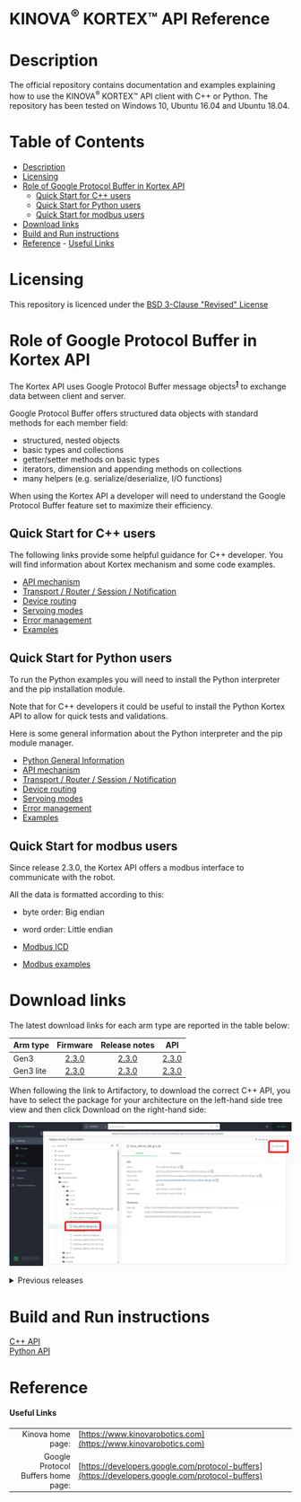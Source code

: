 <!--
* KINOVA (R) KORTEX (TM)
*
* Copyright (c) 2018 Kinova inc. All rights reserved.
*
* This software may be modified and distributed
* under the terms of the BSD 3-Clause license.
*
* Refer to the LICENSE file for details.
*
-->

<h1>KINOVA<sup>®</sup> KORTEX™ API Reference</h1>

<a id="markdown-description" name="description"></a>
# Description

The official repository contains documentation and examples explaining how to use the KINOVA<sup>®</sup> KORTEX™ API client with C++ or Python.
The repository has been tested on Windows 10, Ubuntu 16.04 and Ubuntu 18.04.

<h1>Table of Contents</h1>

<!-- TOC -->

- [Description](#description)
- [Licensing](#licensing)
- [Role of Google Protocol Buffer in Kortex API](#role-of-google-protocol-buffer-in-kortex-api)
  - [Quick Start for C++ users](#quick-start-for-c-users)
  - [Quick Start for Python users](#quick-start-for-python-users)
  - [Quick Start for modbus users](#quick-start-for-modbus-users)
- [Download links](#download-links)
- [Build and Run instructions](#build-and-run-instructions)
- [Reference](#reference)
      - [Useful Links](#useful-links)

<!-- /TOC -->

<a id="markdown-licensing" name="licensing"></a>
# Licensing 
This repository is licenced under the [BSD 3-Clause "Revised" License](./LICENSE) 

<a id="markdown-role-of-google-protobuf-in-kortex-api" name="role-of-google-protobuf-in-kortex-api"></a>
# Role of Google Protocol Buffer in Kortex API 

The Kortex API uses Google Protocol Buffer message objects<sup>**[1](#useful-links)**</sup> to exchange data between client and server.  

Google Protocol Buffer offers structured data objects with standard methods for each member field:  
+ structured, nested objects
+ basic types and collections
+ getter/setter methods on basic types
+ iterators, dimension and appending methods on collections
+ many helpers (e.g. serialize/deserialize, I/O functions)
  

When using the Kortex API a developer will need to understand the Google Protocol Buffer feature set to maximize their efficiency.  

<a id="markdown-quick-start-howto-cpp" name="quick-start-howto-cpp"></a>
## Quick Start for C++ users
  The following links provide some helpful guidance for C++ developer. You will find information about Kortex mechanism and some code examples.

+ [API mechanism](./linked_md/cpp_api_mechanism.md)
+ [Transport / Router / Session / Notification](./linked_md/cpp_transport_router_session_notif.md)
+ [Device routing](./linked_md/cpp_device_routing.md)
+ [Servoing modes](./linked_md/cpp_servoing_modes.md)
+ [Error management](./linked_md/cpp_error_management.md)
+ [Examples](./api_cpp/examples/readme.md)

<a id="markdown-quick-start-howto-python" name="quick-start-howto-python"></a>
## Quick Start for Python users

  To run the Python examples you will need to install the Python interpreter and the pip installation module.

  Note that for C++ developers it could be useful to install the Python Kortex API to allow for quick tests and validations.

  Here is some general information about the Python interpreter and the pip module manager.  
  - [Python General Information](./linked_md/python_quick_start.md)
  - [API mechanism](./linked_md/python_api_mechanism.md)
  - [Transport / Router / Session / Notification](./linked_md/python_transport_router_session_notif.md)
  - [Device routing](./linked_md/python_device_routing.md)
  - [Servoing modes](./linked_md/python_servoing_modes.md)
  - [Error management](./linked_md/python_error_management.md)
  - [Examples](./api_python/examples/readme.md)

<a id="markdown-quick-start-howto-modbus" name="quick-start-howto-modbus"></a>
## Quick Start for modbus users
Since release 2.3.0, the Kortex API offers a modbus interface to communicate with the robot.

All the data is formatted according to this:
- byte order: Big endian
- word order: Little endian

- [Modbus ICD](./linked_md/modbus_icd.md)
- [Modbus examples](./modbus/examples/readme.md)



<a id="markdown-api-download-links" name="api-download-links"></a>
# Download links

The latest download links for each arm type are reported in the table below:

| Arm type       | Firmware     | Release notes      | API |
| :------------- | :----------: | :-----------: | :-----------:|
|  Gen3 | [2.3.0](https://artifactory.kinovaapps.com/ui/api/v1/download?repoKey=generic-public&path=kortex%2Fgen3%2F2.3.0%2FGen3-2.3.0.swu)   | [2.3.0](https://artifactory.kinovaapps.com/ui/api/v1/download?repoKey=generic-public&path=Documentation%2FGen3%2FTechnical%20documentation%2FRelease%20notes%2FRelease%20Notes%20-%20R07.pdf)    | [2.3.0](https://artifactory.kinovaapps.com/ui/repos/tree/General/generic-public%2Fkortex%2FAPI%2F2.3.0)|
| Gen3 lite   | [2.3.0](https://artifactory.kinovaapps.com/ui/api/v1/download?repoKey=generic-public&path=kortex%2Fgen3Lite%2F2.3.0%2FGen3-lite-2.3.0.swu) | [2.3.0](https://artifactory.kinovaapps.com/ui/api/v1/download?repoKey=generic-public&path=Documentation%2FGen3%20lite%2FTechnical%20documentation%2FRelease%20Notes%2FGen3_lite_robot_Release_Notes_2_3_0%20-%20R02.pdf) | [2.3.0](https://artifactory.kinovaapps.com/ui/repos/tree/General/generic-public%2Fkortex%2FAPI%2F2.3.0)|

When following the link to Artifactory, to download the correct C++ API, you have to select the package for your architecture on the left-hand side tree view and then click Download on the right-hand side:

 ![Artifactory](./linked_md/artifactory.png)

<details><summary>Previous releases</summary>
<p>
<ul>
<li>
Release 2.1.1 for Gen3 lite: <a href="https://artifactory.kinovaapps.com/artifactory/generic-local-public/kortex/gen3Lite/2.1.1/Gen3Lite-2.1.1.swu">Firmware</a>, <a href="https://artifactory.kinovaapps.com/artifactory/generic-local-public/kortex/gen3Lite/2.1.1/RN-002_Gen3_lite_robot_Release_Notes_EN_R01.pdf">Release Notes</a>, <a href="https://artifactory.kinovaapps.com/artifactory/generic-local-public/kortex/API/2.1.0/kortex_api_2.1.0.zip">Kortex API</a>
</li>
<li>
Release 2.2.0 for Gen3: <a href="https://artifactory.kinovaapps.com/artifactory/generic-public/kortex/gen3/2.2.0/Gen3-2.2.0.swu">Firmware</a>, <a href="https://artifactory.kinovaapps.com/artifactory/generic-public/kortex/gen3/2.2.0/RN-001_KINOVA_Gen3_Ultra_lightweight_robot-Release_Notes_EN_R06.pdf">Release Notes</a>, <a href="https://artifactory.kinovaapps.com/ui/repos/tree/General/generic-public%2Fkortex%2FAPI%2F2.2.0">Kortex API</a>
</li>
<li>
Release 2.0.1 for Gen3: <a href="https://artifactory.kinovaapps.com/artifactory/generic-public/kortex/gen3/2.0.1/Gen3-2.0.1.swu">Firmware</a>, <a href="https://artifactory.kinovaapps.com/artifactory/generic-public/kortex/gen3/2.0.1/RN-001_KINOVA_Gen3_Ultra_lightweight_robot-Release_Notes_EN_R05%20(1).pdf">Release Notes</a>, <a href="https://artifactory.kinovaapps.com/artifactory/generic-local-public/kortex/API/2.0.0/kortex_api_2.0.0.zip">Kortex API</a>
</li>
<li>
Release 2.0.0 for Gen3: <a href="https://artifactory.kinovaapps.com/artifactory/generic-local-public/kortex/gen3/2.0.0/Gen3-2.0.0.swu">Firmware</a>, <a href="https://artifactory.kinovaapps.com/artifactory/generic-local-public/kortex/gen3/2.0.0/RN-001_KINOVA_Gen3_Ultra_lightweight_robot-Release_Notes_EN_R04.pdf">Release Notes</a>, <a href="https://artifactory.kinovaapps.com/artifactory/generic-local-public/kortex/API/2.0.0/kortex_api_2.0.0.zip">Kortex API</a>
</li>
</ul>
</p>
</details>
<a id="markdown-build-and-run-instructions" name="build-and-run-instructions"></a>

# Build and Run instructions

[C++ API](./api_cpp/examples/readme.md)  
[Python API](./api_python/examples/readme.md) 

<a id="markdown-reference" name="reference"></a>
# Reference
<a id="markdown-useful-links" name="useful-links"></a>
#### Useful Links
|  |  |
| ---: | --- |
| Kinova home page: | [https://www.kinovarobotics.com](https://www.kinovarobotics.com)|
| Google Protocol Buffers home page: | [https://developers.google.com/protocol-buffers](https://developers.google.com/protocol-buffers) |